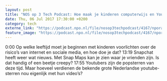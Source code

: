 ```yaml
---
layout: post
title: "NOS op 3 Tech Podcast: Hoe maak je kinderen computerwijs en Youtube-money"
date: Thu, 06 Jul 2017 17:30:00 +0200
category: tech
externe_link: "https://podcast.npo.nl/file/nosop3techpodcast/4167/nporadio1_nosop3techpodcast_20170706_nos-op-3-tech-podcast-hoe-maak-je-kinderen-computerwijs-en-youtube-money.mp3"
feature_image: "https://podcast.npo.nl/file/nosop3techpodcast/4167/nporadio1_nosop3techpodcast_20170706_nos-op-3-tech-podcast-hoe-maak-je-kinderen-computerwijs-en-youtube-money.mp3"
---
```


0:00 Op welke leeftijd moet je beginnen met kinderen voorlichten over de risico’s van internet en sociale media, en  hoe doe je dat?
13:19 Snapchat heeft weer wat nieuws. Met Snap Maps kan je zien waar je vrienden zijn. Is dat handig of een beetje creepy?
17:55 Youtubers zijn de popsterren van deze tijd. Maar hoeveel verdienen de bekende grote Nederlandse youtube-sterren nou eigenlijk met hun video’s?<img src="http://feeds.feedburner.com/~r/nosop3-tech-podcast/~4/OkbuLFOGAuQ" height="1" width="1" alt=""/>
